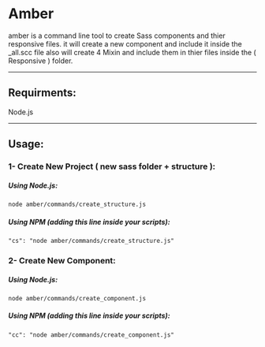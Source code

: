 # Amber
amber is a command line tool to create Sass components and thier responsive files.
it will create a new component and include it inside the _all.scc file also will create 4 Mixin and include them in thier files inside the ( Responsive ) folder.

---

## Requirments:
Node.js

---

## Usage:
### 1- Create New Project ( new sass folder + structure ):

##### Using Node.js:
```node amber/commands/create_structure.js```

##### Using NPM (adding this line inside your scripts):
```"cs": "node amber/commands/create_structure.js"```


### 2- Create New Component:

##### Using Node.js:
```node amber/commands/create_component.js```

##### Using NPM (adding this line inside your scripts):

```"cc": "node amber/commands/create_component.js"```
